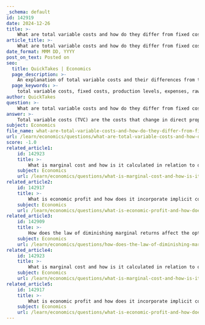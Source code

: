 ```yaml
---
_schema: default
id: 142919
date: 2024-12-26
title: >-
    What are total variable costs and how do they differ from fixed costs?
article_title: >-
    What are total variable costs and how do they differ from fixed costs?
date_format: MMM DD, YYYY
post_on_text: Posted on
seo:
  title: QuickTakes | Economics
  page_description: >-
    An explanation of total variable costs and their differences from total fixed costs, including examples and implications for business decision-making.
  page_keywords: >-
    total variable costs, fixed costs, production levels, expenses, raw materials, hourly wages, utility costs, total fixed costs, costs analysis, financial planning
author: QuickTakes
question: >-
    What are total variable costs and how do they differ from fixed costs?
answer: >-
    Total variable costs (TVC) are the costs that change in direct proportion to the level of output produced by a firm. As production increases, total variable costs also increase, and conversely, if production decreases, total variable costs decrease. Examples of total variable costs include expenses for raw materials, hourly wages for workers, and utility costs that fluctuate with production levels. Notably, when production is zero, total variable costs are also zero.\n\nIn contrast, total fixed costs (TFC) are costs that remain constant regardless of the level of output. These costs do not change with production levels and must be paid even if the firm produces nothing. Examples of total fixed costs include rent for facilities, salaries of permanent staff, and insurance premiums. TFC is incurred even when production is zero.\n\n### Key Differences Between Total Variable Costs and Total Fixed Costs:\n\n1. **Nature of Costs**:\n   - **Total Variable Cost (TVC)**: Varies with production levels; increases as output increases and is zero when production is zero.\n   - **Total Fixed Cost (TFC)**: Remains constant regardless of production levels; incurred even when production is zero.\n\n2. **Examples**:\n   - **TVC**: Raw materials, hourly wages, utilities.\n   - **TFC**: Rent, salaries of permanent staff, insurance.\n\n3. **Impact on Total Cost**:\n   - Total cost (TC) is the sum of total fixed costs and total variable costs:\n   $$\n   TC = TFC + TVC\n   $$\n\nUnderstanding the distinction between total variable costs and total fixed costs is crucial for firms in making production decisions, pricing strategies, and overall financial planning.
subject: Economics
file_name: what-are-total-variable-costs-and-how-do-they-differ-from-fixed-costs.md
url: /learn/economics/questions/what-are-total-variable-costs-and-how-do-they-differ-from-fixed-costs
score: -1.0
related_article1:
    id: 142923
    title: >-
        What is marginal cost and how is it calculated in relation to output changes?
    subject: Economics
    url: /learn/economics/questions/what-is-marginal-cost-and-how-is-it-calculated-in-relation-to-output-changes
related_article2:
    id: 142917
    title: >-
        What is economic profit and how does it incorporate implicit costs?
    subject: Economics
    url: /learn/economics/questions/what-is-economic-profit-and-how-does-it-incorporate-implicit-costs
related_article3:
    id: 142909
    title: >-
        How does the law of diminishing marginal returns affect the optimal utilization of capital in the short run?
    subject: Economics
    url: /learn/economics/questions/how-does-the-law-of-diminishing-marginal-returns-affect-the-optimal-utilization-of-capital-in-the-short-run
related_article4:
    id: 142923
    title: >-
        What is marginal cost and how is it calculated in relation to output changes?
    subject: Economics
    url: /learn/economics/questions/what-is-marginal-cost-and-how-is-it-calculated-in-relation-to-output-changes
related_article5:
    id: 142917
    title: >-
        What is economic profit and how does it incorporate implicit costs?
    subject: Economics
    url: /learn/economics/questions/what-is-economic-profit-and-how-does-it-incorporate-implicit-costs
---
```


&nbsp;